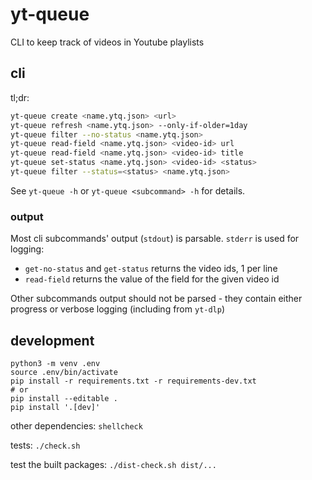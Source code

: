 # yt-queue
CLI to keep track of videos in Youtube playlists

## cli

tl;dr:

```sh
yt-queue create <name.ytq.json> <url>
yt-queue refresh <name.ytq.json> --only-if-older=1day
yt-queue filter --no-status <name.ytq.json> 
yt-queue read-field <name.ytq.json> <video-id> url
yt-queue read-field <name.ytq.json> <video-id> title
yt-queue set-status <name.ytq.json> <video-id> <status>
yt-queue filter --status=<status> <name.ytq.json> 
```

See `yt-queue -h` or `yt-queue <subcommand> -h` for details.

### output

Most cli subcommands' output (`stdout`) is parsable. `stderr` is used for logging:

- `get-no-status` and `get-status` returns the video ids, 1 per line
- `read-field` returns the value of the field for the given video id

Other subcommands output should not be parsed - they contain either progress or verbose logging (including
from `yt-dlp`)

## development

```shell
python3 -m venv .env
source .env/bin/activate
pip install -r requirements.txt -r requirements-dev.txt
# or
pip install --editable .
pip install '.[dev]'
```

other dependencies: `shellcheck`

tests: `./check.sh`

test the built packages: `./dist-check.sh dist/...`
